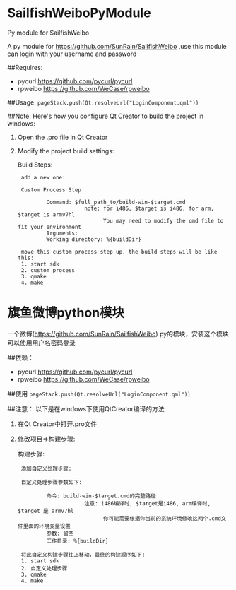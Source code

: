 # SailfishWeiboPyModule
Py module for SailfishWeibo

A py module for https://github.com/SunRain/SailfishWeibo ,use this module can login with your username and password

##Requires:
* pycurl https://github.com/pycurl/pycurl
* rpweibo https://github.com/WeCase/rpweibo

##Usage:
<code>pageStack.push(Qt.resolveUrl("LoginComponent.qml"))</code>

##Note:
Here's how you configure Qt Creator to build the project in windows:

1. Open the .pro file in Qt Creator

2. Modify the project build settings:

	Build Steps:

		add a new one:

		Custom Process Step

				Command: $full_path_to/build-win-$target.cmd
							note: for i486, $target is i486, for arm, $target is armv7hl
								  You may need to modify the cmd file to fit your environment
				Arguments: 
		        Working directory: %{buildDir}
		
		move this custom process step up, the build steps will be like this:
		1. start sdk
		2. custom process
		3. qmake
		4. make


# 旗鱼微博python模块

一个微博(https://github.com/SunRain/SailfishWeibo) py的模块，安装这个模块可以使用用户名密码登录

##依赖：
* pycurl https://github.com/pycurl/pycurl
* rpweibo https://github.com/WeCase/rpweibo

##使用
<code>pageStack.push(Qt.resolveUrl("LoginComponent.qml"))</code>

##注意：
以下是在windows下使用QtCreator编译的方法

1. 在Qt Creator中打开.pro文件

2. 修改项目=>构建步骤:

	构建步骤:

		添加自定义处理步骤:

		自定义处理步骤参数如下:

				命令: build-win-$target.cmd的完整路径
							注意: i486编译时, $target是i486, arm编译时, $target 是 armv7hl
								  你可能需要根据你当前的系统环境修改这两个.cmd文件里面的环境变量设置
				参数: 留空
		        工作目录: %{buildDir}
		
		将此自定义构建步骤往上移动，最终的构建顺序如下:
		1. start sdk
		2. 自定义处理步骤
		3. qmake
		4. make